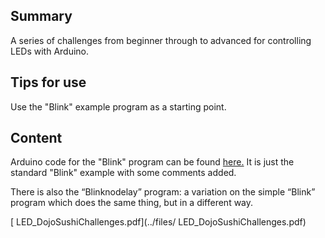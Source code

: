 ## Summary

 A series of challenges from beginner through to advanced
for controlling LEDs with Arduino. 

## Tips for use

Use the "Blink" example program as a starting point.

## Content

Arduino code for the "Blink" program can be found
[here.](https://github.com/CoderDojo-Bray/arduino/tree/master/dojo-sushi/led)
It is just the standard "Blink" example with some comments added.

There is also the “Blinknodelay” program: a variation on the simple
“Blink” program which does the same thing, but in a different way.

[ LED_DojoSushiChallenges.pdf](../files/ LED_DojoSushiChallenges.pdf)
